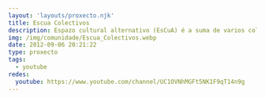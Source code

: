 ```yaml
---
layout: 'layouts/proxecto.njk'
title: Escua Colectivos
description: Espazo cultural alternativo (EsCuA) é a suma de varios colectivos culturais e sociais de Ourense, que presentaron un proxecto de rehabilitación da zona máis degradada do casco histórico de Ourense, por ende, coa cultura.
img: /img/comunidade/Escua_Colectivos.webp
date: 2012-09-06 20:21:22
type: proxecto
tags:
  - youtube
redes:
  youtube: https://www.youtube.com/channel/UC1OVNhMGFt5NK1F9qT14n9g
---
```

